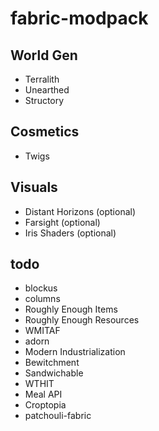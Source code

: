 # fabric-modpack

## World Gen
- Terralith
- Unearthed
- Structory

## Cosmetics
- Twigs

## Visuals
- Distant Horizons (optional)
- Farsight (optional)
- Iris Shaders (optional)

## todo
- blockus
- columns
- Roughly Enough Items
- Roughly Enough Resources
- WMITAF
- adorn
- Modern Industrialization
- Bewitchment
- Sandwichable
- WTHIT
- Meal API
- Croptopia
- patchouli-fabric
